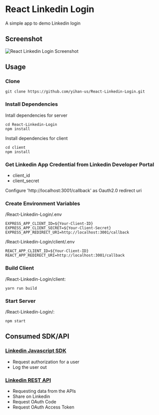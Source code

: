 # React Linkedin Login

A simple app to demo Linkedin login

## Screenshot

![React Linkedin Login Screenshot](https://github.com/yihan-us/storage/blob/master/React-Linkedin-Login.png?raw=true)

## Usage

### Clone

```shell
git clone https://github.com/yihan-us/React-Linkedin-Login.git
```

### Install Dependencies

Intall dependencies for server
```shell
cd React-Linkedin-Login
npm install
```

Install dependencies for client
```shell
cd client
npm install
```
### Get Linkedin App Credential from Linkedin Developer Portal

- client_id
- client_secret

Configure 'http://localhost:3001/callback' as Oauth2.0 redirect uri

### Create Environment Variables

/React-Linkedin-Login/.env

```shell
EXPRESS_APP_CLIENT_ID=${Your-Client-ID}
EXPRESS_APP_CLIENT_SECRET=${Your-Client-Secret}
EXPRESS_APP_REDIRECT_URI=http://localhost:3001/callback
```

/React-Linkedin-Login/client/.env

```shell
REACT_APP_CLIENT_ID=${Your-Client-ID}
REACT_APP_REDIRECT_URI=http://localhost:3001/callback
```

### Build Client

/React-Linkedin-Login/client:

```shell
yarn run build
```

### Start Server

/React-Linkedin-Login/:

```shell
npm start
```

## Consumed SDK/API

### [Linkedin Javascript SDK](https://developer.linkedin.com/docs/getting-started-js-sdk)

* Request authorization for a user
* Log the user out

### [Linkedin REST API](https://developer.linkedin.com/docs/rest-api)

* Requesting data from the APIs
* Share on Linkedin
* Request OAuth Code
* Request OAuth Access Token